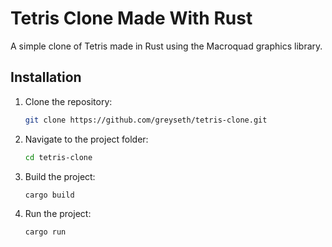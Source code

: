 # Tetris Clone Made With Rust
A simple clone of Tetris made in Rust using the Macroquad graphics library. 

## Installation
1. Clone the repository:
   ```bash
   git clone https://github.com/greyseth/tetris-clone.git
   ```
2. Navigate to the project folder:
   ```bash
   cd tetris-clone
   ```
3. Build the project:
   ```bash
   cargo build
   ```
4. Run the project:
   ```bash
   cargo run
   ```
